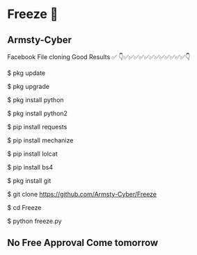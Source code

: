 # Freeze 🥶

## Armsty-Cyber
Facebook File cloning Good Results ✅
👇✅✅✅✅✅✅✅✅✅✅✅✅👇

$ pkg update

$ pkg upgrade

$ pkg install python

$ pkg install python2

$ pip install requests

$ pip install mechanize

$ pip install lolcat

$ pip install bs4

$ pkg install git

$ git clone https://github.com/Armsty-Cyber/Freeze

$ cd Freeze

$ python freeze.py

## No Free Approval Come tomorrow 
